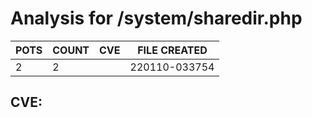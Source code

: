 # Analysis for /system/sharedir.php
| POTS | COUNT | CVE | FILE CREATED |
|---|---|---|---|
| 2 | 2 | | 220110-033754 |

## CVE: 